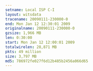 ```yaml
---
setname: Local ISP C-I
layout: witsdata
tracename: 20090111-230000-0
end: Mon Jan 12 12:30:01 2009
originalname: 20090111-230000-0
gzsize: 1,966 MB
len: 0:30:00
start: Mon Jan 12 12:00:01 2009
totalwirelen: 28,871 MB
pkts: 49 million
size: 3,797 MB
md5: 786972fe027f6d12b485b2456a066d65
---
```

